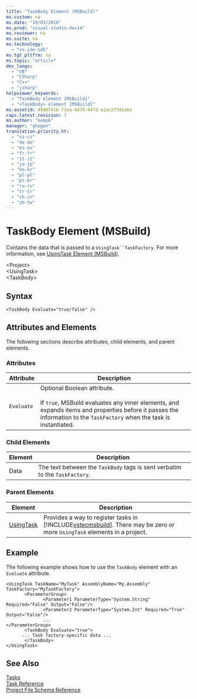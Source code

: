 ```yaml
---
title: "TaskBody Element (MSBuild)"
ms.custom: na
ms.date: "10/03/2016"
ms.prod: "visual-studio-dev14"
ms.reviewer: na
ms.suite: na
ms.technology: 
  - "vs-ide-sdk"
ms.tgt_pltfrm: na
ms.topic: "article"
dev_langs: 
  - "VB"
  - "CSharp"
  - "C++"
  - "jsharp"
helpviewer_keywords: 
  - "TaskBody element [MSBuild]"
  - "<TaskBody> element [MSBuild]"
ms.assetid: 49d8741b-f1ea-4470-94fd-a1ac27341a6a
caps.latest.revision: 7
ms.author: "kempb"
manager: "ghogen"
translation.priority.ht: 
  - "cs-cz"
  - "de-de"
  - "es-es"
  - "fr-fr"
  - "it-it"
  - "ja-jp"
  - "ko-kr"
  - "pl-pl"
  - "pt-br"
  - "ru-ru"
  - "tr-tr"
  - "zh-cn"
  - "zh-tw"
---
```

# TaskBody Element (MSBuild)
Contains the data that is passed to a `UsingTask``TaskFactory`. For more information, see [UsingTask Element (MSBuild)](../VS_IDE/usingtask-element--msbuild-.md).  
  
 \<Project>  
 \<UsingTask>  
 \<TaskBody>  
  
## Syntax  
  
```  
<TaskBody Evaluate="true/false" />  
```  
  
## Attributes and Elements  
 The following sections describe attributes, child elements, and parent elements.  
  
### Attributes  
  
|Attribute|Description|  
|---------------|-----------------|  
|`Evaluate`|Optional Boolean attribute.<br /><br /> If `true`, MSBuild evaluates any inner elements, and expands items and properties before it passes the information to the `TaskFactory` when the task is instantiated.|  
  
### Child Elements  
  
|Element|Description|  
|-------------|-----------------|  
|Data|The text between the `TaskBody` tags is sent verbatim to the `TaskFactory`.|  
  
### Parent Elements  
  
|Element|Description|  
|-------------|-----------------|  
|[UsingTask](../VS_IDE/usingtask-element--msbuild-.md)|Provides a way to register tasks in [!INCLUDE[vstecmsbuild](../VS_IDE/includes/vstecmsbuild_md.md)]. There may be zero or more `UsingTask` elements in a project.|  
  
## Example  
 The following example shows how to use the `TaskBody` element with an `Evaluate` attribute.  
  
```  
<UsingTask TaskName="MyTask" AssemblyName="My.Assembly" TaskFactory="MyTaskFactory">  
       <ParameterGroup>  
              <Parameter1 ParameterType="System.String" Required="False" Output="False"/>  
              <Parameter2 ParameterType="System.Int" Required="True" Output="False"/>  
              ...  
</ParameterGroup>  
       <TaskBody Evaluate="true">  
      ... Task factory-specific data ...  
       </TaskBody>  
</UsingTask>  
```  
  
## See Also  
 [Tasks](../VS_IDE/msbuild-tasks.md)   
 [Task Reference](../VS_IDE/msbuild-task-reference.md)   
 [Project File Schema Reference](../VS_IDE/msbuild-project-file-schema-reference.md)
